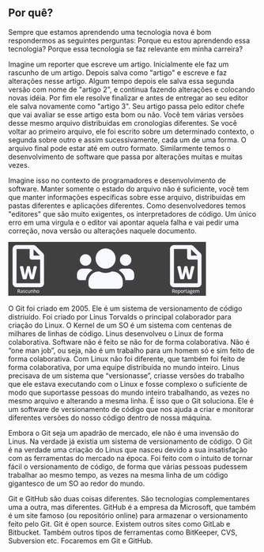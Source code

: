 ## Por quê?

Sempre que estamos aprendendo uma tecnologia nova é bom respondermos as seguintes perguntas: Porque eu estou aprendendo essa tecnologia? Porque essa tecnologia se faz relevante em minha carreira?

Imagine um reporter que escreve um artigo. Inicialmente ele faz um rascunho de um artigo. Depois salva como "artigo" e escreve e faz alterações nesse artigo. Algum tempo depois ele salva essa segunda versão com nome de "artigo 2", e continua fazendo alterações e colocando novas idéia. Por fim ele resolve finalizar e antes de entregar ao seu editor ele salva novamente como "artigo 3". Seu artigo passa pelo editor chefe que vai avaliar se esse artigo esta bom ou não. Você tem várias versões desse mesmo arquivo distribuidas em cronologias diferentes. Se você voltar ao primeiro arquivo, ele foi escrito sobre um determinado contexto, o segunda sobre outro e assim sucessivamente, cada um de uma forma. O arquivo final pode estar até em outro formato. Similarmente temos o desenvolvimento de software que passa por alterações muitas e muitas vezes.

Imagine isso no contexto de programadores e desenvolvimento de software. Manter somente o estado do arquivo não é suficiente, você tem que manter informações específicas sobre esse arquivo, distribuidas em pastas diferentes e aplicações diferentes. Como desenvolvedores temos "editores" que são muito exigentes, os interpretadores de código. Um único erro em uma virgula e o editor vai apontar aquela falha e vai pedir uma correção, nova versão ou alterações naquele documento.

![1](https://github.com/dansalesol/anotacoes-dio/blob/main/1.png)

O Git foi criado em 2005. Ele é um sistema de versionamento de código distriuído. Foi criado por Linus Torvalds o principal colaborador para criação do Linux. O Kernel de um SO é um sistema com centenas de milhares de linhas de código. Linus desenvolveu o Linux de forma colaborativa. Software não é feito se não for de forma colaborativa. Não é “one man job”, ou seja, não é um trabalho para um homem só e sim feito de forma colaborativa. Com Linux não foi diferente, que também foi feito de forma colaborativa, por uma equipe distribuída no mundo inteiro. Linus precisava de um sistema que “versionasse”, criasse versões do trabalho que ele estava executando com o Linux e fosse complexo o suficiente de modo que suportasse pessoas do mundo inteiro trabalhando, as vezes no mesmo arquivo e alterando a mesma linha. É isso que o Git soluciona. Ele é um software de versionamento de código que nos ajuda a criar e monitorar diferentes versões do nosso código dentro de nossa máquina.

Embora o Git seja um apadrão de mercado, ele não é uma invensão do Linus. Na verdade já existia um sistema de versionamento de código. O Git é na verdade uma criação do Linus que nasceu devido a sua insatisfação com as ferramentas do mercado na época. Foi feito com o intuito de tornar fácil o versionamento de código, de forma que várias pessoas pudessem trabalhar ao mesmo tempo, as vezes na mesma linha de um código gigantesco de um SO ao redor do mundo.

Git e GitHub são duas coisas diferentes. São tecnologias complementares uma a outra, mas diferentes. GitHub é a empresa da Microsoft, que também é um site famoso (ou repositório online) para armazenar o versionamento feito pelo Git. Git é open source. Existem outros sites como GitLab e Bitbucket. Também outros tipos de ferramentas como BitKeeper, CVS, Subversion etc. Focaremos em Git e GitHub. 





